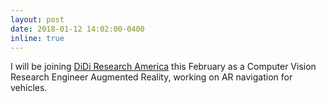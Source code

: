 ```yaml
---
layout: post
date: 2018-01-12 14:02:00-0400
inline: true
---
```


I will be joining [DiDi Research America](http://www.didi-labs.com) this February as a Computer Vision Research Engineer Augmented Reality, working on AR navigation for vehicles.
